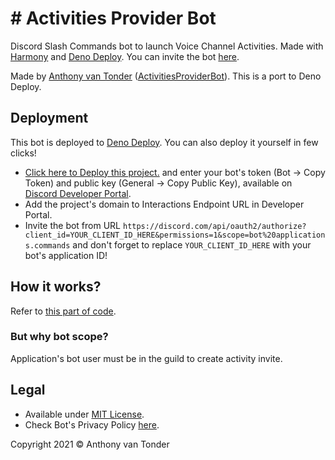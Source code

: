 # # Activities Provider Bot
Discord Slash Commands bot to launch Voice Channel Activities. Made with [Harmony](https://github.com/harmonyland/harmony) and [Deno Deploy](https://deno.com/deploy). You can invite the bot [here](https://discord.com/api/oauth2/authorize?client_id=893301077791883294&permissions=1&scope=applications.commands%20bot).

Made by [Anthony van Tonder](https://github.com/AnthonyVTdev) ([ActivitiesProviderBot](https://github.com/AnthonyVTdev/ActivitiesBot)). This is a port to Deno Deploy.

## Deployment

This bot is deployed to [Deno Deploy](https://deno.com/deploy). You can also deploy it yourself in few clicks!

- [Click here to Deploy this project.](https://dash.deno.com/new?url=https://raw.githubusercontent.com/AnthonyVTdev/ActivitiesProviderBot/main/mod.ts&env=TOKEN,PUBLIC_KEY) and enter your bot's token (Bot -> Copy Token) and public key (General -> Copy Public Key), available on [Discord Developer Portal](https://discord.dev).
- Add the project's domain to Interactions Endpoint URL in Developer Portal.
- Invite the bot from URL `https://discord.com/api/oauth2/authorize?client_id=YOUR_CLIENT_ID_HERE&permissions=1&scope=bot%20applications.commands` and don't forget to replace `YOUR_CLIENT_ID_HERE` with your bot's application ID!

## How it works?

Refer to [this part of code](https://github.com/AnthonyVTdev/ActivitiesProviderBot/blob/main/mod.ts#L89).

### But why bot scope?

Application's bot user must be in the guild to create activity invite.

## Legal

- Available under [MIT License](LICENSE).
- Check Bot's Privacy Policy [here](Policy.md).


Copyright 2021 © Anthony van Tonder
